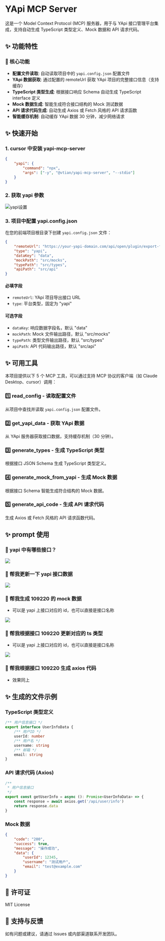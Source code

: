 # YApi MCP Server

这是一个 Model Context Protocol (MCP) 服务器，用于与 YApi 接口管理平台集成，支持自动生成 TypeScript 类型定义、Mock 数据和 API 请求代码。

## ✨ 功能特性

### 🔧 核心功能

- **配置文件读取**: 自动读取项目中的 `yapi.config.json` 配置文件
- **YApi 数据获取**: 通过配置的 remoteUrl 获取 YApi 项目的完整接口信息（支持缓存）
- **TypeScript 类型生成**: 根据接口响应 Schema 自动生成 TypeScript interface 定义
- **Mock 数据生成**: 智能生成符合接口结构的 Mock 测试数据
- **API 请求代码生成**: 自动生成 Axios 或 Fetch 风格的 API 请求函数
- **智能缓存机制**: 自动缓存 YApi 数据 30 分钟，减少网络请求

## ✨ 快速开始

### 1. cursor 中安装 yapi-mcp-server

```json
{
	"yapi": {
		"command": "npx",
		"args": ["-y", "@vtian/yapi-mcp-server", "--stdio"]
	}
}
```

### 2. 获取 yapi 参数

![yapi设置](https://cdn.jsdelivr.net/gh/tiandashu/yapi-mcp-server@main/docs/yapi.png)

### 3. 项目中配置 yapi.config.json

在您的前端项目根目录下创建 `yapi.config.json` 文件：

```json
{
	"remoteUrl": "https://your-yapi-domain.com/api/open/plugin/export-full?type=json&pid=1437&status=all&token=your-token",
	"type": "yapi",
	"dataKey": "data",
	"mockPath": "src/mocks",
	"typePath": "src/types",
	"apiPath": "src/api"
}
```

#### 必填字段

- `remoteUrl`: YApi 项目导出接口 URL
- `type`: 平台类型，固定为 "yapi"

#### 可选字段

- `dataKey`: 响应数据字段名，默认 "data"
- `mockPath`: Mock 文件输出路径，默认 "src/mocks"
- `typePath`: 类型文件输出路径，默认 "src/types"
- `apiPath`: API 代码输出路径，默认 "src/api"

## ✨ 可用工具

本项目提供以下 5 个 MCP 工具，可以通过支持 MCP 协议的客户端（如 Claude Desktop、cursor）调用：

### 1️⃣ read_config - 读取配置文件

从项目中查找并读取 `yapi.config.json` 配置文件。

### 2️⃣ get_yapi_data - 获取 YApi 数据

从 YApi 服务器获取接口数据，支持缓存机制（30 分钟）。

### 3️⃣ generate_types - 生成 TypeScript 类型

根据接口 JSON Schema 生成 TypeScript 类型定义。

### 4️⃣ generate_mock_from_yapi - 生成 Mock 数据

根据接口 Schema 智能生成符合结构的 Mock 数据。

### 5️⃣ generate_api_code - 生成 API 请求代码

生成 Axios 或 Fetch 风格的 API 请求函数代码。

## ✨ prompt 使用

### 🔧 yapi 中有哪些接口？

![](https://cdn.jsdelivr.net/gh/tiandashu/yapi-mcp-server@main/docs/01.png)

### 🔧 帮我更新一下 yapi 接口数据

![](https://cdn.jsdelivr.net/gh/tiandashu/yapi-mcp-server@main/docs/02.png)

### 🔧 帮我生成 109220 的 mock 数据

- 可以是 yapi 上接口对应的 id，也可以直接是接口名称

![](https://cdn.jsdelivr.net/gh/tiandashu/yapi-mcp-server@main/docs/03.png)

### 🔧 帮我根据接口 109220 更新对应的 ts 类型

- 可以是 yapi 上接口对应的 id，也可以直接是接口名称

![](https://cdn.jsdelivr.net/gh/tiandashu/yapi-mcp-server@main/docs/04.png)

### 🔧 帮我根据接口 109220 生成 axios 代码

- 效果同上

## ✨ 生成的文件示例

### TypeScript 类型定义

```typescript
/** 用户信息接口 */
export interface UserInfoData {
	/** 用户ID */
	userId: number
	/** 用户名 */
	username: string
	/** 邮箱 */
	email: string
}
```

### API 请求代码 (Axios)

```typescript
/**
 * 用户信息接口
 */
export const getUserInfo = async (): Promise<UserInfoData> => {
	const response = await axios.get('/api/user/info')
	return response.data
}
```

### Mock 数据

```json
{
	"code": "200",
	"success": true,
	"message": "操作成功",
	"data": {
		"userId": 12345,
		"username": "测试用户",
		"email": "test@example.com"
	}
}
```

## 📄 许可证

MIT License

## 🤝 支持与反馈

如有问题或建议，请通过 Issues 或内部渠道联系开发团队。
